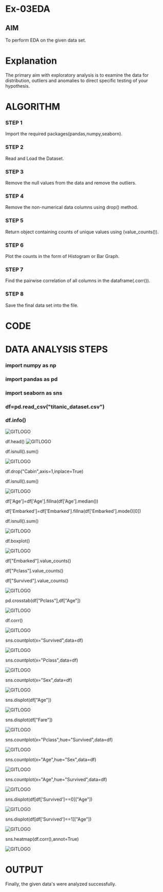 # Ex-03EDA

## AIM
To perform EDA on the given data set. 

# Explanation
The primary aim with exploratory analysis is to examine the data for distribution, outliers and 
anomalies to direct specific testing of your hypothesis.
 

# ALGORITHM
### STEP 1
Import the required packages(pandas,numpy,seaborn).

### STEP 2
Read and Load the Dataset.

### STEP 3
Remove the null values from the data and remove the outliers.

### STEP 4
Remove the non-numerical data columns using drop() method.

### STEP 5
Return object containing counts of unique values using (value_counts()).

### STEP 6
Plot the counts in the form of Histogram or Bar Graph.

### STEP 7
Find the pairwise correlation of all columns in the dataframe(.corr()).

### STEP 8
Save the final data set into the file.




# CODE
# DATA ANALYSIS STEPS
### import numpy as np

### import pandas as pd

### import seaborn as sns

### df=pd.read_csv("titanic_dataset.csv")

### df.info()
![GITLOGO](1.jpg)

df.head()
![GITLOGO](2.jpg)

df.isnull().sum()

![GITLOGO](3.jpg)

df.drop("Cabin",axis=1,inplace=True)

df.isnull().sum()

![GITLOGO](4.jpg)

df['Age']=df['Age'].fillna(df['Age'].median())

df['Embarked']=df['Embarked'].fillna(df['Embarked'].mode()[0])

df.isnull().sum()

![GITLOGO](5.jpg)

df.boxplot()

![GITLOGO](6.jpg)

df["Embarked"].value_counts()

df["Pclass"].value_counts()

df["Survived"].value_counts()

![GITLOGO](7.jpg)

pd.crosstab(df["Pclass"],df["Age"])

![GITLOGO](8.jpg)

df.corr()

![GITLOGO](9.jpg)

 sns.countplot(x="Survived",data=df)

![GITLOGO](10.jpg)

sns.countplot(x="Pclass",data=df)

![GITLOGO](11.jpg)

sns.countplot(x="Sex",data=df)

![GITLOGO](12.jpg)

sns.displot(df["Age"])

![GITLOGO](13.jpg)

sns.displot(df["Fare"])

![GITLOGO](14.jpg)

sns.countplot(x="Pclass",hue="Survived",data=df)

![GITLOGO](15.jpg)

sns.countplot(x="Age",hue="Sex",data=df)

![GITLOGO](16.jpg)

sns.countplot(x="Age",hue="Survived",data=df)

![GITLOGO](17.jpg)

sns.displot(df[df['Survived']==0]["Age"])

![GITLOGO](18.jpg)

sns.displot(df[df['Survived']==1]["Age"])

![GITLOGO](19.jpg)

sns.heatmap(df.corr(),annot=True)

![GITLOGO](20.jpg)

# OUTPUT
Finally, the given data's were analyzed successfully.




















